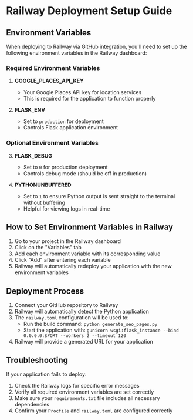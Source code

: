 # Railway Deployment Setup Guide

## Environment Variables

When deploying to Railway via GitHub integration, you'll need to set up the following environment variables in the Railway dashboard:

### Required Environment Variables

1. **GOOGLE_PLACES_API_KEY**
   - Your Google Places API key for location services
   - This is required for the application to function properly

2. **FLASK_ENV**
   - Set to `production` for deployment
   - Controls Flask application environment

### Optional Environment Variables

3. **FLASK_DEBUG**
   - Set to `0` for production deployment
   - Controls debug mode (should be off in production)

4. **PYTHONUNBUFFERED**
   - Set to `1` to ensure Python output is sent straight to the terminal without buffering
   - Helpful for viewing logs in real-time

## How to Set Environment Variables in Railway

1. Go to your project in the Railway dashboard
2. Click on the "Variables" tab
3. Add each environment variable with its corresponding value
4. Click "Add" after entering each variable
5. Railway will automatically redeploy your application with the new environment variables

## Deployment Process

1. Connect your GitHub repository to Railway
2. Railway will automatically detect the Python application
3. The `railway.toml` configuration will be used to:
   - Run the build command: `python generate_seo_pages.py`
   - Start the application with: `gunicorn wsgi:flask_instance --bind 0.0.0.0:$PORT --workers 2 --timeout 120`
4. Railway will provide a generated URL for your application

## Troubleshooting

If your application fails to deploy:

1. Check the Railway logs for specific error messages
2. Verify all required environment variables are set correctly
3. Make sure your `requirements.txt` file includes all necessary dependencies
4. Confirm your `Procfile` and `railway.toml` are configured correctly
